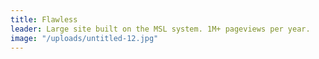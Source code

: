 ```yaml
---
title: Flawless
leader: Large site built on the MSL system. 1M+ pageviews per year.
image: "/uploads/untitled-12.jpg"
---
```


